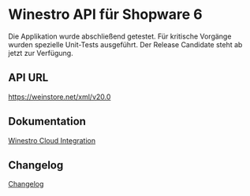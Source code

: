 # Winestro API für Shopware 6

Die Applikation wurde abschließend getestet.
Für kritische Vorgänge wurden spezielle Unit-Tests ausgeführt.
Der Release Candidate steht ab jetzt zur Verfügung.

## API URL

https://weinstore.net/xml/v20.0

## Dokumentation

[Winestro Cloud Integration](https://sumedia-webdesign.atlassian.net/wiki/spaces/WINESTRO/pages/1081396/Winestro+Cloud+Integration)

## Changelog

[Changelog](https://www.sumedia-webdesign.de/sumedia-wbo/changelog.htm)
